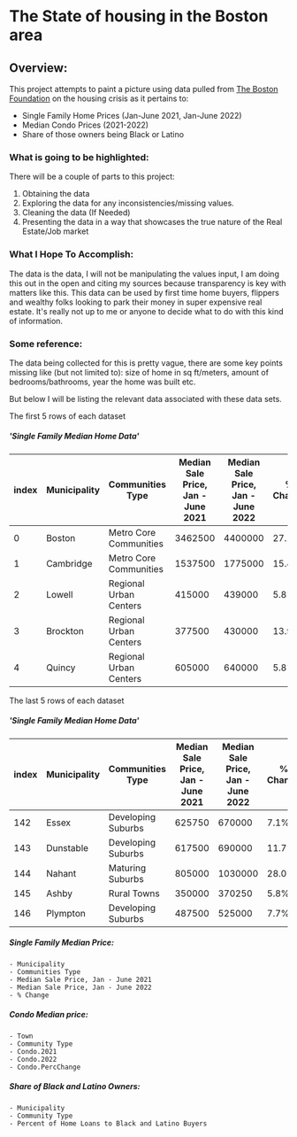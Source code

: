 # The State of housing in the Boston area

<!--
Table of contents goes here
-->

## Overview: 

This project attempts to paint a picture using data pulled from [The Boston Foundation](https://www.tbf.org/news-and-insights/reports//2022/October/2022%20Greater%20Boston%20Housing%20Report%20Card/2022%20GBHRC%20Charts#single) on the housing crisis as it pertains to:

* Single Family Home Prices (Jan-June 2021, Jan-June 2022)
* Median Condo Prices (2021-2022)
* Share of those owners being Black or Latino

### What is going to be highlighted: 

There will be a couple of parts to this project:

1. Obtaining the data
2. Exploring the data for any inconsistencies/missing values.
3. Cleaning the data (If Needed)
4. Presenting the data in a way that showcases the true nature of the Real Estate/Job market

### What I Hope To Accomplish:

The data is the data, I will not be manipulating the values input, I am doing this out in the open and citing my sources because transparency is key with matters like this. This data can be used by first time home buyers, flippers and wealthy folks looking to park their money in super expensive real estate. It's really not up to me or anyone to decide what to do with this kind of information. 

### Some reference:

The data being collected for this is pretty vague, there are some key points missing like (but not limited to): size of home in sq ft/meters, amount of bedrooms/bathrooms, year the home was built etc. 

But below I will be listing the relevant data associated with these data sets.

The first 5 rows of each dataset

##### 'Single Family Median Home Data'

|index|Municipality|Communities Type|Median Sale Price, Jan - June 2021|Median Sale Price, Jan - June 2022|% Change|
|---|---|---|---|---|---|
|0|Boston|Metro Core Communities|3462500|4400000|27\.1%|
|1|Cambridge|Metro Core Communities|1537500|1775000|15\.4%|
|2|Lowell|Regional Urban Centers|415000|439000|5\.8%|
|3|Brockton|Regional Urban Centers|377500|430000|13\.9%|
|4|Quincy|Regional Urban Centers|605000|640000|5\.8%|

The last 5 rows of each dataset

##### 'Single Family Median Home Data'
|index|Municipality|Communities Type|Median Sale Price, Jan - June 2021|Median Sale Price, Jan - June 2022|% Change|
|---|---|---|---|---|---|
|142|Essex|Developing Suburbs|625750|670000|7\.1%|
|143|Dunstable|Developing Suburbs|617500|690000|11\.7%|
|144|Nahant|Maturing Suburbs|805000|1030000|28\.0%|
|145|Ashby|Rural Towns|350000|370250|5\.8%|
|146|Plympton|Developing Suburbs|487500|525000|7\.7%|

##### Single Family Median Price:
```
- Municipality 	
- Communities Type 	
- Median Sale Price, Jan - June 2021 	
- Median Sale Price, Jan - June 2022 	
- % Change
```
##### Condo Median price:
```
- Town
- Community Type
- Condo.2021
- Condo.2022
- Condo.PercChange
```
##### Share of Black and Latino Owners:
```
- Municipality
- Community Type
- Percent of Home Loans to Black and Latino Buyers
```
<!--
citations go here
- https://www.tbf.org/news-and-insights/reports//2022/October/2022%20Greater%20Boston%20Housing%20Report%20Card/2022%20GBHRC%20Charts#single
_ 
-->
